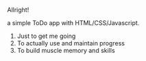 Allright!

a simple ToDo app with HTML/CSS/Javascript.

1. Just to get me going
2. To actually use and maintain progress
3. To build muscle memory and skills

